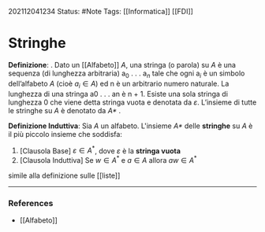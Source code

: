 202112041234
Status: #Note
Tags: [[Informatica]] [[FDI]]

# Stringhe
**Definizione**: . Dato un [[Alfabeto]] _A_, una stringa (o parola) su _A_ è una sequenza (di lunghezza arbitraria) a$_0$ . . . a$_n$ tale che ogni a$_i$ è un simbolo dell’alfabeto _A_ (cioè $a_i \in A$) ed n è un arbitrario numero naturale. La lunghezza di una stringa a0 . . . an è n + 1. Esiste una sola stringa di lunghezza 0 che viene detta stringa vuota e denotata da $\varepsilon$. L’insieme di tutte le stringhe su _A_ è denotato da _A*_ .

**Definizione Induttiva**: Sia _A_ un alfabeto. L'insieme _A*_ delle **stringhe** su  _A_ è il più piccolo insieme che soddisfa:

1. [Clausola Base] $\varepsilon \in A^*$, dove  $\varepsilon$ è la **stringa vuota**
2. [Clausola Induttiva] Se $w \in A^*$ e $a \in A$ allora $aw \in A^*$

simile alla definizione sulle [[liste]] 

---
### References
- [[Alfabeto]] 